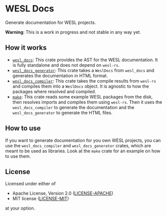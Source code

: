 # WESL Docs

Generate documentation for WESL projects.

**Warning**: This is a work in progress and not stable in any way yet.

## How it works

- [`wesl_docs`](crates/wesl_docs/): This crate provides the AST for the WESL documentation. It is fully standalone and does not depend on `wesl-rs`.
- [`wesl_docs_generator`](crates/wesl_docs_generator/): This crate takes a `WeslDocs` from `wesl_docs` and generates the documentation in HTML format.
- [`wesl_docs_compiler`](crates/wesl_docs_compiler/): This crate takes the compile results from `wesl-rs` and compiles them into a `WeslDocs` object. It is agnostic to how the packages where resolved and compiled.
- [`make`](crates/make/): This crate reads some example WESL packages from the disk, then resolves imports and compiles them using `wesl-rs`. Then it uses the `wesl_docs_compiler` to generate the documentation and the `wesl_docs_generator` to generate the HTML files.

## How to use

If you want to generate documentation for you own WESL projects, you can use the `wesl_docs_compiler` and `wesl_docs_generator` crates, which are meant to be used as libraries. Look at the `make` crate for an example on how to use them.

## License

Licensed under either of

- Apache License, Version 2.0 ([LICENSE-APACHE](LICENSE-APACHE))
- MIT license ([LICENSE-MIT](LICENSE-MIT))

at your option.
